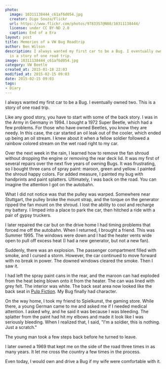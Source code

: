 ```yaml
---
photo:
  image: 10311138444_c61af6d054.jpg
  creator: Digo Souza/Flickr
  url: https://www.flickr.com/photos/9783357@N08/10311138444/
  license: under CC BY-ND 2.0
  caption: End of a Era
layout: post
title: Memories of a VW Bug Roadtrip
author: Ben Wilson
description: I always wanted my first car to be a Bug. I eventually owned two. This
  is a story of one road trip.
image: 10311138444_c61af6d054.jpg
category: VW Beetle
created_at: 2015-01-18 22:03
modified_at: 2015-02-15 09:03
date: 2015-02-15 09:03
tags:
- Diary
---
```

<!--Lead Paragraph-->

I always wanted my first car to be a Bug. I eventually owned two. This is a story of one road trip.

<!-- more -->

Like any good story, you have to start with some of the back story. I was in the Army in Germany in 1994. I bought a 1972 Super Beetle, which had a few problems. For those who have owned Beetles, you know they are needy. In this case, the car started an oil leak out of the cooler, which ended up being an oil stream. I knew about it when a fellow soldier followed a rainbow colored stream on the wet road right to my car.

Over the next week in the rain, I learned how to remove the fan shroud without dropping the engine or removing the rear deck lid. It was my first of several repairs over the next five years of owning Bugs. It was frustrating, so I bought three cans of spray paint: maroon, green and yellow. I painted the shroud happy colors. For added measure, I painted my bug with handprints and paint splatters. Ultimately, I was back on the road. You can imagine the attention I got on the autobahn.

What I did not notice was that the pulley was warped. Somewhere near Stuttgart, the pulley broke the mount strap, and the torque on the generator ripped the fan mount on the shroud. I lost the ability to cool and recharge my battery. I limped into a place to park the car, then hitched a ride with a pair of gypsy truckers.

I later repaired the car but on the drive home I had timing problems that forced me off the autobahn. When I returned, I brought a friend. This was Summer 1995. The windows were down and I had the heater vents wide open to pull off excess heat (I had a new generator, but not a new fan).

Suddenly, there was an explosion. The passenger compartment filled with smoke, and I cursed a storm. However, the car continued to move forward with no break in power. The downed windows cleared the smoke. Then I saw it.

I had left the spray paint cans in the rear, and the maroon can had exploded from the heat being blown onto it from the heater. The can was lined with grey felt. The interior was white. The back seat area now looked like the back seat in [Pulp Fiction](https://www.youtube.com/watch?v=LBBni_-tMNs#t=45). My Bug finally had character.

On the way home, I took my friend to Spielkunst, the gaming store. While there, a young German came to me and asked me if I needed medical attention. I asked why, and he said it was because I was bleeding. The splatter from the paint had hit my elbows and made it look like I was seriously bleeding. When I realized that, I said, "I'm a soldier, this is nothing. Just a scratch."

The young man took a few steps back before he turned to leave.

I later owned a 1969 that kept me on the side of the road three times in as many years. It let me cross the country a few times in the process.

Even today, I would own and drive a Bug if my wife were comfortable with it.